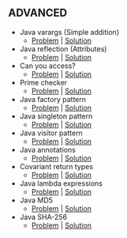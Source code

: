 ## ADVANCED

*  Java varargs (Simple addition)
   - [Problem](https://www.hackerrank.com/challenges/simple-addition-varargs/problem) | [Solution](https://github.com/dimitrietataru/hackerrank/tree/java/Java/07.%20Advanced/01%20-%20Java%20varargs%20(Simple%20addition))
*  Java reflection (Attributes)
   - [Problem](https://www.hackerrank.com/challenges/java-reflection-attributes/problem) | [Solution](https://github.com/dimitrietataru/hackerrank/tree/java/Java/07.%20Advanced/02%20-%20Java%20reflection%20(Attributes))
*  Can you access?
   - [Problem](https://www.hackerrank.com/challenges/can-you-access/problem) | [Solution](https://github.com/dimitrietataru/hackerrank/tree/java/Java/07.%20Advanced/03%20-%20Can%20you%20access)
*  Prime checker
   - [Problem](https://www.hackerrank.com/challenges/prime-checker/problem) | [Solution](https://github.com/dimitrietataru/hackerrank/tree/java/Java/07.%20Advanced/04%20-%20Prime%20checker)
*  Java factory pattern
   - [Problem](https://www.hackerrank.com/challenges/java-factory/problem) | [Solution](https://github.com/dimitrietataru/hackerrank/tree/java/Java/07.%20Advanced/05%20-%20Java%20factory%20pattern)
*  Java singleton pattern
   - [Problem](https://www.hackerrank.com/challenges/java-singleton/problem) | [Solution](https://github.com/dimitrietataru/hackerrank/tree/java/Java/07.%20Advanced/06%20-%20Java%20singleton%20pattern)
*  Java visitor pattern
   - [Problem](https://www.hackerrank.com/challenges/java-vistor-pattern/problem) | [Solution](https://github.com/dimitrietataru/hackerrank/tree/java/Java/07.%20Advanced/07%20-%20Java%20visitor%20pattern)
*  Java annotations
   - [Problem](https://www.hackerrank.com/challenges/java-annotations/problem) | [Solution](https://github.com/dimitrietataru/hackerrank/tree/java/Java/07.%20Advanced/08%20-%20Java%20annotations)
*  Covariant return types
   - [Problem](https://www.hackerrank.com/challenges/java-covariance/problem) | [Solution](https://github.com/dimitrietataru/hackerrank/tree/java/Java/07.%20Advanced/09%20-%20Covariant%20return%20types)
*  Java lambda expressions
   - [Problem](https://www.hackerrank.com/challenges/java-lambda-expressions/problem) | [Solution](https://github.com/dimitrietataru/hackerrank/tree/java/Java/07.%20Advanced/10%20-%20Java%20lambda%20expressions)
*  Java MD5
   - [Problem](https://www.hackerrank.com/challenges/java-md5/problem) | [Solution](https://github.com/dimitrietataru/hackerrank/tree/java/Java/07.%20Advanced/11%20-%20Java%20MD5)
*  Java SHA-256
   - [Problem](https://www.hackerrank.com/challenges/sha-256/problem) | [Solution](https://github.com/dimitrietataru/hackerrank/tree/java/Java/07.%20Advanced/12%20-%20Java%20SHA-256)
